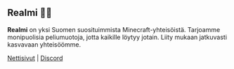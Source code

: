 ## Realmi 👩‍💻
**Realmi** on yksi Suomen suosituimmista Minecraft-yhteisöistä. Tarjoamme monipuolisia peliumuotoja, jotta kaikille löytyy jotain. Liity mukaan jatkuvasti kasvavaan yhteisöömme.

[Nettisivut](https://realmi.fi/) | [Discord](https://realmi.fi/discord/)
